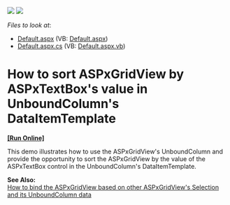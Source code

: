 <!-- default badges list -->
[![](https://img.shields.io/badge/Open_in_DevExpress_Support_Center-FF7200?style=flat-square&logo=DevExpress&logoColor=white)](https://supportcenter.devexpress.com/ticket/details/E2245)
[![](https://img.shields.io/badge/📖_How_to_use_DevExpress_Examples-e9f6fc?style=flat-square)](https://docs.devexpress.com/GeneralInformation/403183)
<!-- default badges end -->
<!-- default file list -->
*Files to look at*:

* [Default.aspx](./CS/Default.aspx) (VB: [Default.aspx](./VB/Default.aspx))
* [Default.aspx.cs](./CS/Default.aspx.cs) (VB: [Default.aspx.vb](./VB/Default.aspx.vb))
<!-- default file list end -->
# How to sort ASPxGridView by ASPxTextBox's value in UnboundColumn's DataItemTemplate
<!-- run online -->
**[[Run Online]](https://codecentral.devexpress.com/e2245/)**
<!-- run online end -->


<p>This demo illustrates how to use the ASPxGridView's UnboundColumn and provide the opportunity to sort the ASPxGridView by the value of the ASPxTextBox control in the UnboundColumn's DataItemTemplate.</p><p><strong>See Also:</strong><br />
<a href="https://www.devexpress.com/Support/Center/p/E2364">How to bind the ASPxGridView based on other ASPxGridView's Selection and its UnboundColumn data</a></p>

<br/>


